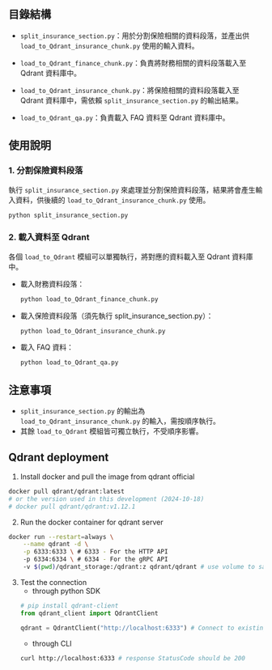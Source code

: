 
## 目錄結構
- `split_insurance_section.py`：用於分割保險相關的資料段落，並產出供 `load_to_Qdrant_insurance_chunk.py` 使用的輸入資料。

- `load_to_Qdrant_finance_chunk.py`：負責將財務相關的資料段落載入至 Qdrant 資料庫中。

- `load_to_Qdrant_insurance_chunk.py`：將保險相關的資料段落載入至 Qdrant 資料庫中，需依賴 `split_insurance_section.py` 的輸出結果。

- `load_to_Qdrant_qa.py`：負責載入 FAQ 資料至 Qdrant 資料庫中。

## 使用說明
### 1. 分割保險資料段落
執行 `split_insurance_section.py` 來處理並分割保險資料段落，結果將會產生輸入資料，供後續的 `load_to_Qdrant_insurance_chunk.py` 使用。
```bash
python split_insurance_section.py
```
### 2. 載入資料至 Qdrant
各個 `load_to_Qdrant` 模組可以單獨執行，將對應的資料載入至 Qdrant 資料庫中。

- 載入財務資料段落：
    ```bash
    python load_to_Qdrant_finance_chunk.py
    ```

- 載入保險資料段落（須先執行 split_insurance_section.py）：
    ```bash
    python load_to_Qdrant_insurance_chunk.py
    ```
    
- 載入 FAQ 資料：
    ```bash
    python load_to_Qdrant_qa.py
    ```

## 注意事項
- `split_insurance_section.py` 的輸出為 `load_to_Qdrant_insurance_chunk.py` 的輸入，需按順序執行。
- 其餘 `load_to_Qdrant` 模組皆可獨立執行，不受順序影響。


## Qdrant deployment
1. Install docker and pull the image from qdrant official
```bash
docker pull qdrant/qdrant:latest
# or the version used in this development (2024-10-18)
# docker pull qdrant/qdrant:v1.12.1 
```
2. Run the docker container for qdrant server
```bash
docker run --restart=always \
    --name qdrant -d \
	-p 6333:6333 \ # 6333 - For the HTTP API
    -p 6334:6334 \ # 6334 - For the gRPC API
	-v $(pwd)/qdrant_storage:/qdrant:z qdrant/qdrant # use volume to save data to disk
```
3. Test the connection
    - through python SDK
    ```python
    # pip install qdrant-client
    from qdrant_client import QdrantClient

    qdrant = QdrantClient("http://localhost:6333") # Connect to existing Qdrant instance
    ```
     - through CLI
    ```bash
    curl http://localhost:6333 # response StatusCode should be 200
    ```